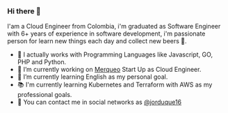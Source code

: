 ### Hi there 👋

I'am a Cloud Engineer from Colombia, i'm graduated as Software Engineer with 6+ years of experience in software development, 
i'm passionate person for learn new things each day and collect new beers :beers:.

- :gem: I actually works with Programming Languages like Javascript, GO, PHP and Python.
- 🔭 I’m currently working on [Merqueo](https://www.merqueo.com) Start Up as Cloud Engineer.
- :muscle: I’m currently learning English as my personal goal.
- :books: I'm currently learning Kubernetes and Terraform with AWS as my professional goals.
- :pushpin: You can contact me in social networks as [@jorduque16](https://www.linkedin.com/in/jorduque16/)
